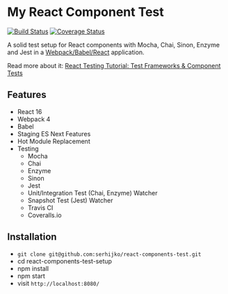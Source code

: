 # My React Component Test

[![Build Status](https://travis-ci.org/serhijko/react-components-test.svg?branch=master)](https://travis-ci.org/serhijko/react-components-test) [![Coverage Status](https://coveralls.io/repos/github/serhijko/react-components-test/badge.svg?branch=master)](https://coveralls.io/github/serhijko/react-components-test?branch=master)

A solid test setup for React components with Mocha, Chai, Sinon, Enzyme and Jest in a [Webpack/Babel/React](https://github.com/rwieruch/minimal-react-webpack-babel-setup) application.

Read more about it: [React Testing Tutorial: Test Frameworks & Component Tests](https://www.robinwieruch.de/react-testing-tutorial/)

## Features

* React 16
* Webpack 4
* Babel
* Staging ES Next Features
* Hot Module Replacement
* Testing
  * Mocha
  * Chai
  * Enzyme
  * Sinon
  * Jest
  * Unit/Integration Test (Chai, Enzyme) Watcher
  * Snapshot Test (Jest) Watcher
  * Travis CI
  * Coveralls.io

## Installation

* `git clone git@github.com:serhijko/react-components-test.git`
* cd react-components-test-setup
* npm install
* npm start
* visit `http://localhost:8080/`
